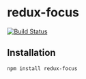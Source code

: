 redux-focus
===========
[![Build Status](https://travis-ci.org/nearmap/redux-focus.svg?branch=master)](https://travis-ci.org/nearmap/redux)


Installation
------------

```bash
npm install redux-focus
```
